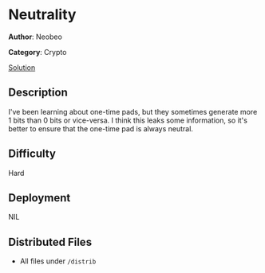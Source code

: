 # Neutrality

**Author**: Neobeo

**Category**: Crypto

[Solution](solve/solve.ipynb)

## Description

I've been learning about one-time pads, but they sometimes generate more 1 bits than 0 bits or vice-versa. I think this leaks some information, so it's better to ensure that the one-time pad is always neutral.

## Difficulty

Hard

## Deployment

NIL

## Distributed Files

- All files under `/distrib`
